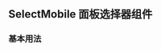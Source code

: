 <div class="demo-header">
<p class="overviewicon">
  <span class="wapi-ui-select-mobile"/>
</p>

## SelectMobile 面板选择器组件

<mobile-uxlink widget-name="SelectMobile"></mobile-uxlink>
</div>

### 基本用法

<mobile-view link="select-mobile/basic-usage.vue"></mobile-view>

<br />

<mobile-attributes link="select-mobile"></mobile-attributes>
